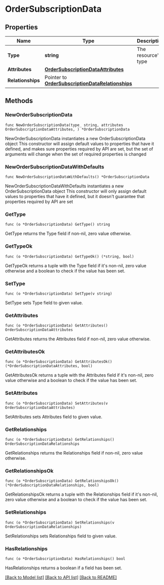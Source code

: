 # OrderSubscriptionData

## Properties

Name | Type | Description | Notes
------------ | ------------- | ------------- | -------------
**Type** | **string** | The resource&#39;s type | [default to "order_subscriptions"]
**Attributes** | [**OrderSubscriptionDataAttributes**](OrderSubscriptionDataAttributes.md) |  | 
**Relationships** | Pointer to [**OrderSubscriptionDataRelationships**](OrderSubscriptionDataRelationships.md) |  | [optional] 

## Methods

### NewOrderSubscriptionData

`func NewOrderSubscriptionData(type_ string, attributes OrderSubscriptionDataAttributes, ) *OrderSubscriptionData`

NewOrderSubscriptionData instantiates a new OrderSubscriptionData object
This constructor will assign default values to properties that have it defined,
and makes sure properties required by API are set, but the set of arguments
will change when the set of required properties is changed

### NewOrderSubscriptionDataWithDefaults

`func NewOrderSubscriptionDataWithDefaults() *OrderSubscriptionData`

NewOrderSubscriptionDataWithDefaults instantiates a new OrderSubscriptionData object
This constructor will only assign default values to properties that have it defined,
but it doesn't guarantee that properties required by API are set

### GetType

`func (o *OrderSubscriptionData) GetType() string`

GetType returns the Type field if non-nil, zero value otherwise.

### GetTypeOk

`func (o *OrderSubscriptionData) GetTypeOk() (*string, bool)`

GetTypeOk returns a tuple with the Type field if it's non-nil, zero value otherwise
and a boolean to check if the value has been set.

### SetType

`func (o *OrderSubscriptionData) SetType(v string)`

SetType sets Type field to given value.


### GetAttributes

`func (o *OrderSubscriptionData) GetAttributes() OrderSubscriptionDataAttributes`

GetAttributes returns the Attributes field if non-nil, zero value otherwise.

### GetAttributesOk

`func (o *OrderSubscriptionData) GetAttributesOk() (*OrderSubscriptionDataAttributes, bool)`

GetAttributesOk returns a tuple with the Attributes field if it's non-nil, zero value otherwise
and a boolean to check if the value has been set.

### SetAttributes

`func (o *OrderSubscriptionData) SetAttributes(v OrderSubscriptionDataAttributes)`

SetAttributes sets Attributes field to given value.


### GetRelationships

`func (o *OrderSubscriptionData) GetRelationships() OrderSubscriptionDataRelationships`

GetRelationships returns the Relationships field if non-nil, zero value otherwise.

### GetRelationshipsOk

`func (o *OrderSubscriptionData) GetRelationshipsOk() (*OrderSubscriptionDataRelationships, bool)`

GetRelationshipsOk returns a tuple with the Relationships field if it's non-nil, zero value otherwise
and a boolean to check if the value has been set.

### SetRelationships

`func (o *OrderSubscriptionData) SetRelationships(v OrderSubscriptionDataRelationships)`

SetRelationships sets Relationships field to given value.

### HasRelationships

`func (o *OrderSubscriptionData) HasRelationships() bool`

HasRelationships returns a boolean if a field has been set.


[[Back to Model list]](../README.md#documentation-for-models) [[Back to API list]](../README.md#documentation-for-api-endpoints) [[Back to README]](../README.md)


